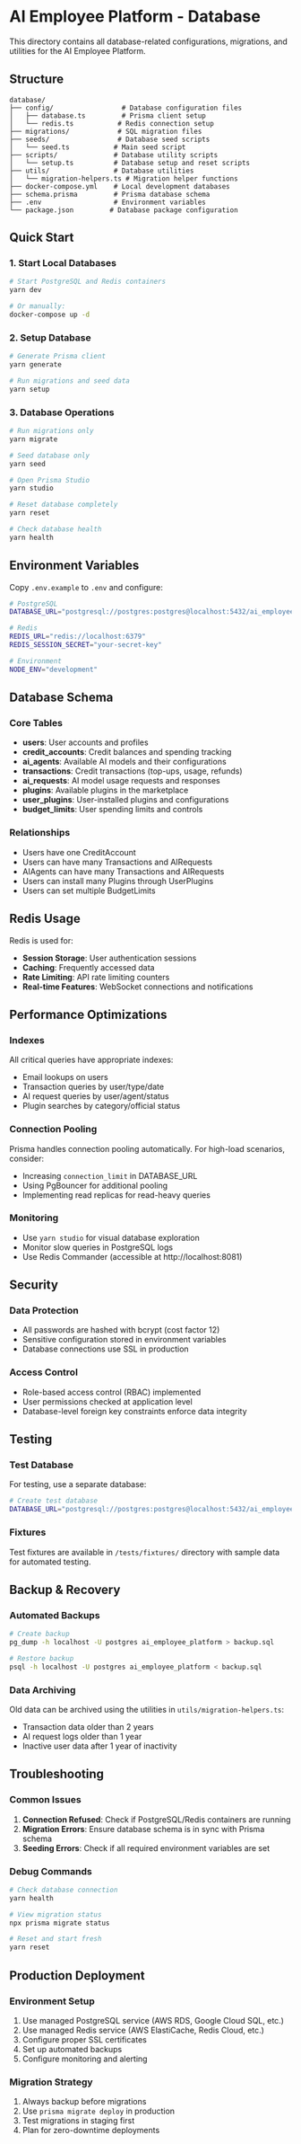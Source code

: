 # AI Employee Platform - Database

This directory contains all database-related configurations, migrations, and utilities for the AI Employee Platform.

## Structure

```
database/
├── config/                 # Database configuration files
│   ├── database.ts         # Prisma client setup
│   └── redis.ts           # Redis connection setup
├── migrations/            # SQL migration files
├── seeds/                 # Database seed scripts
│   └── seed.ts           # Main seed script
├── scripts/              # Database utility scripts
│   └── setup.ts          # Database setup and reset scripts
├── utils/                # Database utilities
│   └── migration-helpers.ts # Migration helper functions
├── docker-compose.yml    # Local development databases
├── schema.prisma         # Prisma database schema
├── .env                  # Environment variables
└── package.json         # Database package configuration
```

## Quick Start

### 1. Start Local Databases

```bash
# Start PostgreSQL and Redis containers
yarn dev

# Or manually:
docker-compose up -d
```

### 2. Setup Database

```bash
# Generate Prisma client
yarn generate

# Run migrations and seed data
yarn setup
```

### 3. Database Operations

```bash
# Run migrations only
yarn migrate

# Seed database only
yarn seed

# Open Prisma Studio
yarn studio

# Reset database completely
yarn reset

# Check database health
yarn health
```

## Environment Variables

Copy `.env.example` to `.env` and configure:

```bash
# PostgreSQL
DATABASE_URL="postgresql://postgres:postgres@localhost:5432/ai_employee_platform?schema=public"

# Redis
REDIS_URL="redis://localhost:6379"
REDIS_SESSION_SECRET="your-secret-key"

# Environment
NODE_ENV="development"
```

## Database Schema

### Core Tables

- **users**: User accounts and profiles
- **credit_accounts**: Credit balances and spending tracking
- **ai_agents**: Available AI models and their configurations
- **transactions**: Credit transactions (top-ups, usage, refunds)
- **ai_requests**: AI model usage requests and responses
- **plugins**: Available plugins in the marketplace
- **user_plugins**: User-installed plugins and configurations
- **budget_limits**: User spending limits and controls

### Relationships

- Users have one CreditAccount
- Users can have many Transactions and AIRequests
- AIAgents can have many Transactions and AIRequests
- Users can install many Plugins through UserPlugins
- Users can set multiple BudgetLimits

## Redis Usage

Redis is used for:

- **Session Storage**: User authentication sessions
- **Caching**: Frequently accessed data
- **Rate Limiting**: API rate limiting counters
- **Real-time Features**: WebSocket connections and notifications

## Performance Optimizations

### Indexes

All critical queries have appropriate indexes:

- Email lookups on users
- Transaction queries by user/type/date
- AI request queries by user/agent/status
- Plugin searches by category/official status

### Connection Pooling

Prisma handles connection pooling automatically. For high-load scenarios, consider:

- Increasing `connection_limit` in DATABASE_URL
- Using PgBouncer for additional pooling
- Implementing read replicas for read-heavy queries

### Monitoring

- Use `yarn studio` for visual database exploration
- Monitor slow queries in PostgreSQL logs
- Use Redis Commander (accessible at http://localhost:8081)

## Security

### Data Protection

- All passwords are hashed with bcrypt (cost factor 12)
- Sensitive configuration stored in environment variables
- Database connections use SSL in production

### Access Control

- Role-based access control (RBAC) implemented
- User permissions checked at application level
- Database-level foreign key constraints enforce data integrity

## Testing

### Test Database

For testing, use a separate database:

```bash
# Create test database
DATABASE_URL="postgresql://postgres:postgres@localhost:5432/ai_employee_platform_test" yarn migrate
```

### Fixtures

Test fixtures are available in `/tests/fixtures/` directory with sample data for automated testing.

## Backup & Recovery

### Automated Backups

```bash
# Create backup
pg_dump -h localhost -U postgres ai_employee_platform > backup.sql

# Restore backup
psql -h localhost -U postgres ai_employee_platform < backup.sql
```

### Data Archiving

Old data can be archived using the utilities in `utils/migration-helpers.ts`:

- Transaction data older than 2 years
- AI request logs older than 1 year
- Inactive user data after 1 year of inactivity

## Troubleshooting

### Common Issues

1. **Connection Refused**: Check if PostgreSQL/Redis containers are running
2. **Migration Errors**: Ensure database schema is in sync with Prisma schema
3. **Seeding Errors**: Check if all required environment variables are set

### Debug Commands

```bash
# Check database connection
yarn health

# View migration status
npx prisma migrate status

# Reset and start fresh
yarn reset
```

## Production Deployment

### Environment Setup

1. Use managed PostgreSQL service (AWS RDS, Google Cloud SQL, etc.)
2. Use managed Redis service (AWS ElastiCache, Redis Cloud, etc.)
3. Configure proper SSL certificates
4. Set up automated backups
5. Configure monitoring and alerting

### Migration Strategy

1. Always backup before migrations
2. Use `prisma migrate deploy` in production
3. Test migrations in staging first
4. Plan for zero-downtime deployments
